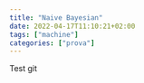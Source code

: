 ```yaml
---
title: "Naive Bayesian"
date: 2022-04-17T11:10:21+02:00
tags: ["machine"]
categories: ["prova"]
---
```


Test git
